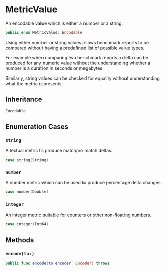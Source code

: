 # MetricValue

An encodable value which is either a number or a string.

``` swift
public enum MetricValue: Encodable 
```

Using either number or string values allows benchmark reports
to be compared without having a predefined list of possible value types.

For example when comparing two benchmark reports a delta can be produced
for any numeric value without the understanding whether a number is a duration
in seconds or megabytes.

Similarly, string values can be checked for equality without understanding
what the metric represents.

## Inheritance

`Encodable`

## Enumeration Cases

### `string`

A textual metric to produce match/no match deltas.

``` swift
case string(String)
```

### `number`

A number metric which can be used to produce percentage delta changes.

``` swift
case number(Double)
```

### `integer`

An integer metric suitable for counters or other non-floating numbers.

``` swift
case integer(Int64)
```

## Methods

### `encode(to:)`

``` swift
public func encode(to encoder: Encoder) throws 
```
